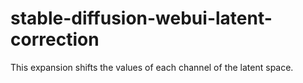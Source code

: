 # stable-diffusion-webui-latent-correction
This expansion shifts the values of each channel of the latent space.
